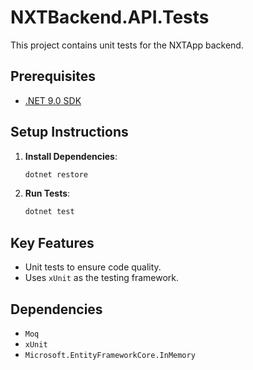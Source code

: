 # NXTBackend.API.Tests

This project contains unit tests for the NXTApp backend.

## Prerequisites

- [.NET 9.0 SDK](https://dotnet.microsoft.com/)

## Setup Instructions

1. **Install Dependencies**:
   ```bash
   dotnet restore
   ```

2. **Run Tests**:
   ```bash
   dotnet test
   ```

## Key Features

- Unit tests to ensure code quality.
- Uses `xUnit` as the testing framework.

## Dependencies

- `Moq`
- `xUnit`
- `Microsoft.EntityFrameworkCore.InMemory`